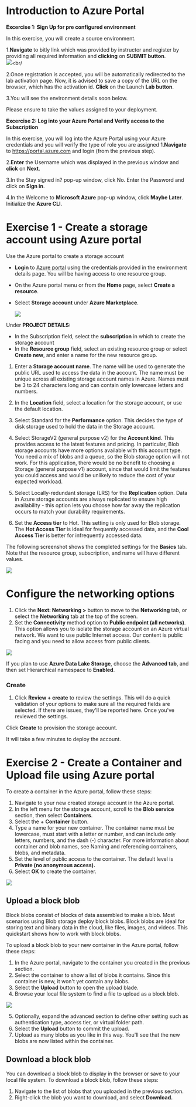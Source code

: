 # Introduction to Azure Portal

**Excercise 1: Sign Up for pre configured environment**<br/>

In this exercise, you will create a source environment.

1.**Navigate** to bitly link which was provided by instructor and register by providing all required information and **clicking** on **SUBMIT button**.<br/>
  <img src="images/str11.jpg"/><br/
 
2.Once registration is accepted, you will be automatically redirected to the lab activation page. Now, it is advised to save a copy of the URL on the browser, which has the activation id. **Click** on the Launch **Lab button**.<br/>

3.You will see the environment details soon below.<br/>

Please ensure to take the values assigned to your deployment.<br/>

**Excercise 2: Log into your Azure Portal and Verify access to the Subscription**<br/>

In this exercise, you will log into the Azure Portal using your Azure credentials and you will verify the type of role you are assigned 
1.**Navigate** to https://portal.azure.com and login (from the previous step).<br/>

2.**Enter** the Username which was displayed in the previous window and **click** on **Next**.

3.In the Stay signed in? pop-up window, click No. Enter the Password and click on **Sign in**.

4.In the Welcome to **Microsoft Azure** pop-up window, click **Maybe Later**. Initialize the **Azure CLI**.

# Exercise 1 - Create a storage account using Azure portal
Use the Azure portal to create a storage account


- **Login** to [Azure portal](https://portal.azure.com) using the credentials provided in the environment details page. You will be having access to one resource group.</br>
- On the Azure portal menu or from the **Home** page, select **Create a resource**.
- Select **Storage account** under **Azure Marketplace**. <br/>
 
  <img src="images/str1.jpg"/><br/>
 
 Under **PROJECT DETAILS:**
- In the Subscription field, select the **subscription** in which to create the storage account
- In the **Resource group** field, select an existing resource group or select **Create new**, and enter a name for the new resource group.
1. Enter a **Storage account name**. The name will be used to generate the public URL used to access the data in the account. The name must be unique across all existing storage account names in Azure. Names must be 3 to 24 characters long and can contain only lowercase letters and numbers.

2. In the **Location** field, select a location for the storage account, or use the default location.

3. Select Standard for the **Performance** option. This decides the type of disk storage used to hold the data in the Storage account.

4. Select StorageV2 (general purpose v2) for the **Account kind**. This provides access to the latest features and pricing. In particular, Blob storage accounts have more options available with this account type. You need a mix of blobs and a queue, so the Blob storage option will not work. For this application, there would be no benefit to choosing a Storage (general purpose v1) account, since that would limit the features you could access and would be unlikely to reduce the cost of your expected workload.

5. Select Locally-redundant storage (LRS) for the **Replication** option. Data in Azure storage accounts are always replicated to ensure high availability - this option lets you choose how far away the replication occurs to match your durability requirements.

6. Set the **Access tier** to Hot. This setting is only used for Blob storage. The **Hot Access Tier** is ideal for frequently accessed data, and the **Cool Access Tier** is better for infrequently accessed data.

The following screenshot shows the completed settings for the **Basics** tab. Note that the resource group, subscription, and name will have different values.

<img src="images/str2.jpg"/><br/>

      
# Configure the networking options

1. Click the **Next: Networking >** button to move to the **Networking** tab, or select the **Networking** tab at the top of the screen.
2. Set the **Connectivity** method option to **Public endpoint (all networks)**. This option allows you to isolate the storage account on an Azure virtual network. We want to use public Internet access. Our content is public facing and you need to allow access from public clients.

<img src="images/str3.jpg"/><br/>

If you plan to use **Azure Data Lake Storage**, choose the **Advanced tab**, and then set Hierarchical namespace to **Enabled**.

### Create

1. Click **Review + create** to review the settings. This will do a quick validation of your options to make sure all the required fields are selected. If there are issues, they'll be reported here. Once you've reviewed the settings.

Click **Create** to provision the storage account.

It will take a few minutes to deploy the account.

# Exercise 2 - Create a Container and Upload file using Azure portal

To create a container in the Azure portal, follow these steps:

1. Navigate to your new created storage account in the Azure portal.
2. In the left menu for the storage account, scroll to the **Blob service** section, then select **Containers**.
3. Select the + **Container** button.
4. Type a name for your new container. The container name must be lowercase, must start with a letter or number, and can include only letters, numbers, and the dash (-) character. For more information about container and blob names, see Naming and referencing containers, blobs, and metadata.
5. Set the level of public access to the container. The default level is **Private (no anonymous access).**
6. Select **OK** to create the container.

<img src="images/str5.jpg"/><br/>

## Upload a block blob

Block blobs consist of blocks of data assembled to make a blob. Most scenarios using Blob storage deploy block blobs. Block blobs are ideal for storing text and binary data in the cloud, like files, images, and videos. This quickstart shows how to work with block blobs.

To upload a block blob to your new container in the Azure portal, follow these steps:

1. In the Azure portal, navigate to the container you created in the previous section.
2. Select the container to show a list of blobs it contains. Since this container is new, it won't yet contain any blobs.
3. Select the **Upload** button to open the upload blade.
4. Browse your local file system to find a file to upload as a block blob.

<img src="images/str7.jpg"/><br/>

5. Optionally, expand the advanced section to define other setting such as authentication type, access tier, or virtual folder path.
6. Select the **Upload** button to commit the upload.
7. Upload as many blobs as you like in this way. You'll see that the new blobs are now listed within the container.

## Download a block blob

You can download a block blob to display in the browser or save to your local file system. To download a block blob, follow these steps:

1. Navigate to the list of blobs that you uploaded in the previous section.
2. Right-click the blob you want to download, and select **Download.**

